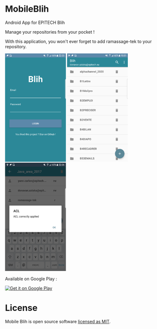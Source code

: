 # MobileBlih

Android App for EPITECH Blih

Manage your repositories from your pocket !

With this application, you won't ever forget to add ramassage-tek to your repository.

<img src="https://github.com/Epi-Tools/MobileBlih/blob/master/ScreenShots/Screenshot_20180424-220342.png" width="200" height="355" />       <img src="https://github.com/Epi-Tools/MobileBlih/blob/master/ScreenShots/Screenshot_20180505-105129.png" width="200" height="355" />      <img src="https://github.com/Epi-Tools/MobileBlih/blob/master/ScreenShots/Screenshot_20180424-220615.png" width="200" height="355" />

Available on Google Play :

<a href='https://play.google.com/store/apps/details?id=blih.epitools.com.mobileblih&pcampaignid=MKT-Other-global-all-co-prtnr-py-PartBadge-Mar2515-1'><img alt='Get it on Google Play' src='https://play.google.com/intl/en_us/badges/images/generic/en_badge_web_generic.png' height="125" width="323"/></a>

# License

Mobile Blih is open source software [licensed as MIT](https://github.com/Epi-Tools/MobileBlih/blob/master/LICENSE).
